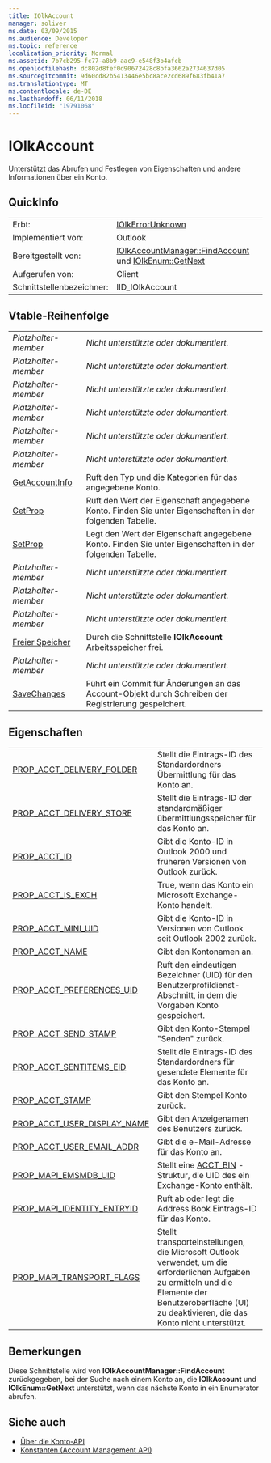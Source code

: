 ```yaml
---
title: IOlkAccount
manager: soliver
ms.date: 03/09/2015
ms.audience: Developer
ms.topic: reference
localization_priority: Normal
ms.assetid: 7b7cb295-fc77-a8b9-aac9-e548f3b4afcb
ms.openlocfilehash: dc802d8fef0d90672428c8bfa3662a2734637d05
ms.sourcegitcommit: 9d60cd82b5413446e5bc8ace2cd689f683fb41a7
ms.translationtype: MT
ms.contentlocale: de-DE
ms.lasthandoff: 06/11/2018
ms.locfileid: "19791068"
---
```

# <a name="iolkaccount"></a>IOlkAccount

Unterstützt das Abrufen und Festlegen von Eigenschaften und andere Informationen über ein Konto.
  
## <a name="quick-info"></a>QuickInfo

|||
|:-----|:-----|
|Erbt:  <br/> |[IOlkErrorUnknown](iolkerrorunknown.md) <br/> |
|Implementiert von:  <br/> |Outlook  <br/> |
|Bereitgestellt von:  <br/> |[IOlkAccountManager::FindAccount](iolkaccountmanager-findaccount.md) und [IOlkEnum::GetNext](iolkenum-getnext.md) <br/> |
|Aufgerufen von:  <br/> |Client  <br/> |
|Schnittstellenbezeichner:  <br/> |IID_IOlkAccount  <br/> |
   
## <a name="vtable-order"></a>Vtable-Reihenfolge

|||
|:-----|:-----|
| *Platzhalter-member*  <br/> | *Nicht unterstützte oder dokumentiert.*  <br/> |
| *Platzhalter-member*  <br/> | *Nicht unterstützte oder dokumentiert.*  <br/> |
| *Platzhalter-member*  <br/> | *Nicht unterstützte oder dokumentiert.*  <br/> |
| *Platzhalter-member*  <br/> | *Nicht unterstützte oder dokumentiert.*  <br/> |
| *Platzhalter-member*  <br/> | *Nicht unterstützte oder dokumentiert.*  <br/> |
| *Platzhalter-member*  <br/> | *Nicht unterstützte oder dokumentiert.*  <br/> |
|[GetAccountInfo](iolkaccount-getaccountinfo.md) <br/> |Ruft den Typ und die Kategorien für das angegebene Konto.  <br/> |
|[GetProp](iolkaccount-getprop.md) <br/> |Ruft den Wert der Eigenschaft angegebene Konto. Finden Sie unter Eigenschaften in der folgenden Tabelle.  <br/> |
|[SetProp](iolkaccount-setprop.md) <br/> |Legt den Wert der Eigenschaft angegebene Konto. Finden Sie unter Eigenschaften in der folgenden Tabelle.  <br/> |
| *Platzhalter-member*  <br/> | *Nicht unterstützte oder dokumentiert.*  <br/> |
| *Platzhalter-member*  <br/> | *Nicht unterstützte oder dokumentiert.*  <br/> |
| *Platzhalter-member*  <br/> | *Nicht unterstützte oder dokumentiert.*  <br/> |
|[Freier Speicher](iolkaccount-freememory.md) <br/> |Durch die Schnittstelle **IOlkAccount** Arbeitsspeicher frei.  <br/> |
| *Platzhalter-member*  <br/> | *Nicht unterstützte oder dokumentiert.*  <br/> |
|[SaveChanges](iolkaccount-savechanges.md) <br/> |Führt ein Commit für Änderungen an das Account-Objekt durch Schreiben der Registrierung gespeichert.  <br/> |
   
## <a name="properties"></a>Eigenschaften

|||
|:-----|:-----|
|[PROP_ACCT_DELIVERY_FOLDER](prop_acct_delivery_folder.md) <br/> |Stellt die Eintrags-ID des Standardordners Übermittlung für das Konto an.  <br/> |
|[PROP_ACCT_DELIVERY_STORE](prop_acct_delivery_store.md) <br/> |Stellt die Eintrags-ID der standardmäßiger übermittlungsspeicher für das Konto an.  <br/> |
|[PROP_ACCT_ID](prop_acct_id.md) <br/> |Gibt die Konto-ID in Outlook 2000 und früheren Versionen von Outlook zurück.  <br/> |
|[PROP_ACCT_IS_EXCH](prop_acct_is_exch.md) <br/> |True, wenn das Konto ein Microsoft Exchange-Konto handelt.  <br/> |
|[PROP_ACCT_MINI_UID](prop_acct_mini_uid.md) <br/> |Gibt die Konto-ID in Versionen von Outlook seit Outlook 2002 zurück.  <br/> |
|[PROP_ACCT_NAME](prop_acct_name.md) <br/> |Gibt den Kontonamen an.  <br/> |
|[PROP_ACCT_PREFERENCES_UID](prop_acct_preferences_uid.md) <br/> |Ruft den eindeutigen Bezeichner (UID) für den Benutzerprofildienst-Abschnitt, in dem die Vorgaben Konto gespeichert.  <br/> |
|[PROP_ACCT_SEND_STAMP](prop_acct_send_stamp.md) <br/> |Gibt den Konto-Stempel "Senden" zurück.  <br/> |
|[PROP_ACCT_SENTITEMS_EID](prop_acct_sentitems_eid.md) <br/> |Stellt die Eintrags-ID des Standardordners für gesendete Elemente für das Konto an.  <br/> |
|[PROP_ACCT_STAMP](prop_acct_stamp.md) <br/> |Gibt den Stempel Konto zurück.  <br/> |
|[PROP_ACCT_USER_DISPLAY_NAME](prop_acct_user_display_name.md) <br/> |Gibt den Anzeigenamen des Benutzers zurück.  <br/> |
|[PROP_ACCT_USER_EMAIL_ADDR](prop_acct_user_email_addr.md) <br/> |Gibt die e-Mail-Adresse für das Konto an.  <br/> |
|[PROP_MAPI_EMSMDB_UID](prop_mapi_emsmdb_uid.md) <br/> |Stellt eine [ACCT_BIN](acct_bin.md) -Struktur, die UID des ein Exchange-Konto enthält.  <br/> |
|[PROP_MAPI_IDENTITY_ENTRYID](prop_mapi_identity_entryid.md) <br/> |Ruft ab oder legt die Address Book Eintrags-ID für das Konto.  <br/> |
|[PROP_MAPI_TRANSPORT_FLAGS](prop_mapi_transport_flags.md) <br/> |Stellt transporteinstellungen, die Microsoft Outlook verwendet, um die erforderlichen Aufgaben zu ermitteln und die Elemente der Benutzeroberfläche (UI) zu deaktivieren, die das Konto nicht unterstützt.  <br/> |
   
## <a name="remarks"></a>Bemerkungen

Diese Schnittstelle wird von **IOlkAccountManager::FindAccount** zurückgegeben, bei der Suche nach einem Konto an, die **IOlkAccount** und **IOlkEnum::GetNext** unterstützt, wenn das nächste Konto in ein Enumerator abrufen. 
  
## <a name="see-also"></a>Siehe auch

- [Über die Konto-API](about-the-account-management-api.md)  
- [Konstanten (Account Management API)](constants-account-management-api.md)

